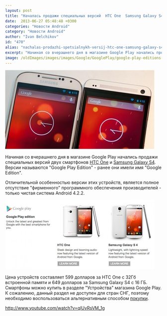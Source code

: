 ```yaml
---
layout: post
title: "Началась продажи специальных версий  HTC One  Samsung Galaxy S4 в магазине Google Play"
date:  2013-06-27 05:48:48 +0300
categories: "Новости Android"
category: "Новости Android"
author: "Ivan Belchikov"
id: "470"
alias: "nachalas-prodazhi-spetsialnykh-versij-htc-one-samsung-galaxy-s4-v-magazine-google-play"
excerpt: "Начиная со вчерашнего дня в магазине Google Play начались продажи специальных версий двух смартфонов HTC One и Samsung Galaxy S4. Версии называются Google Play Edition - ранее они имели имя Google Edition."
image: /oldImages/images/images/Google/GooglePlay/google-play-editions-4.jpg
---
```

<img src="/oldImages/images/images/Google/GooglePlay/google-play-editions-4.jpg" alt="Смартфоны Google Play Edition" />

Начиная со вчерашнего дня в магазине Google Play начались продажи специальных версий двух смартфонов <a href="index.php?option=com_content&amp;view=article&amp;id=404&amp;catid=8&amp;Itemid=102">HTC One</a> и <a href="index.php?option=com_content&amp;view=article&amp;id=394&amp;catid=8&amp;Itemid=102">Samsung Galaxy S4</a>. Версии называются "Google Play Edition" - ранее они имели имя "Google Edition".


Отличительной особенностью версии этих устройств, является полное отсутствие "фирменного" программного обеспечения производителей - только чистая система Android 4.2.2.

<img src="/oldImages/images/images/Google/GooglePlay/google-play_edition-phones.jpg" alt="Смартофны в магазине Google Play" />

Цена устройств составляет 599 долларов за HTC One с 32Гб встроенной памяти и 649 долларов за Samsung Galaxy S4 с 16 ГБ. Смартфоны можно купить в разделе "Устройства" магазина Google Play. К сожалению, данный раздел не доступен для стран СНГ, поэтому необходимо воспользоваться альтернативным способом <a href="index.php?option=com_content&amp;view=article&amp;id=175&amp;catid=8&amp;Itemid=102">покупки</a>.

http://www.youtube.com/watch?v=qlUvRsVM_1g

 
